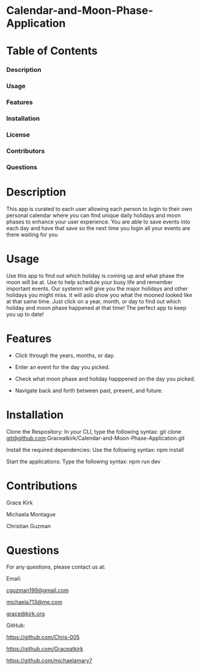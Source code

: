 # Calendar-and-Moon-Phase-Application

# Table of Contents
### Description 
### Usage
### Features
### Installation
### License
### Contributors 
### Questions



# Description
This app is curated to each user allowing each person to login to their own personal calendar where you can find unique daily holidays and moon phases to enhance your user experience. You are able to save events into each day and have that save so the next time you login all your events are there waiting for you

# Usage
Use this app to find out which holiday is coming up and what phase the moon will be at. Use to help schedule your busy life and remember important events. Our systenm will give you the major holidays and other holidays you might miss. It will aslo show you what the mooned looked like at that same time. Just click on a year, month, or day to find out which holiday and moon phase happened at that time! The perfect app to keep you up to date!

# Features
-  Click through the years, months, or day.

-  Enter an event for the day you picked.

-  Check what moon phase and holiday happpened on the day you picked.

-  Navigate back and forth between past, present, and future.

# Installation

Clone the Respository: In your CLI, type the following syntax: git clone git@github.com:Graceatkirk/Calendar-and-Moon-Phase-Application.git

Install the required dependencies: Use the following syntax: npm install

Start the applications: Type the following syntax: npm run dev

# Contributions

Grace Kirk

Michaela Montague

Christian Guzman

# Questions
For any questions, please contact us at:

Email:

cguzman199@gmail.com

michaela713@me.com

grace@kirk.org

GitHub: 

https://github.com/Chris-005

https://github.com/Graceatkirk

https://github.com/michaelamary7

